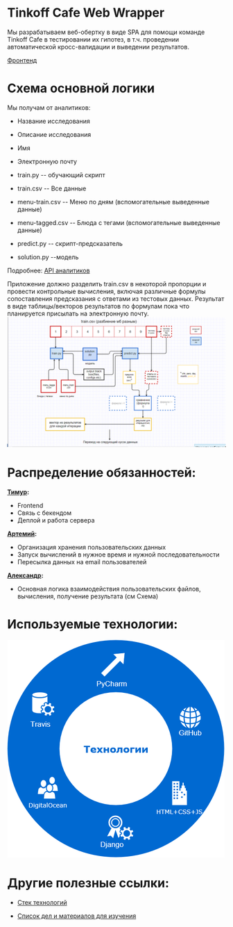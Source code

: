Tinkoff Cafe Web Wrapper
===========


Мы разрабатываем веб-обертку в виде SPA для помощи команде Tinkoff Cafe в тестировании их гипотез, в т.ч. проведении автоматической кросс-валидации и выведении результатов. 

[Фронтенд](https://github.com/python-am-cp/tinkoff_cafe_web_wrapper-front)

   
   Схема основной логики 
   ===============
   Мы получам от аналитиков: 
   + Название исследования
   + Описание исследования
   + Имя
   + Электронную почту
   
   + train.py -- обучающий скрипт
   + train.csv -- Все данные
   + menu-train.csv -- Меню по дням (вспомогательные выведенные данные)
   + menu-tagged.csv -- Блюда с тегами (вспомогательные выведенные данные)
   + predict.py -- скрипт-предсказатель
   + solution.py --модель
   
   Подробнее: [API аналитиков](https://github.com/python-am-cp/tinkoff_cafe/issues/17)
   
   Приложение должно разделить train.csv в некоторой пропорции и провести контрольные вычисления, включая различные формулы  сопоставления предсказания с ответами из тестовых данных. Результат в виде таблицы/векторов результатов по формулам пока что планируется присылать на электронную почту.
   ![](im/схема-обработки.png)
  
   Распределение обязанностей:
   ===========================
   **[Тимур](https://vk.com/subelta):**
   
   + Frontend 
   + Связь с бекендом
   + Деплой и работа сервера
   
   **[Артемий](https://vk.com/temimo):**
   
   + Организация хранения пользовательских данных
   + Запуск вычислений в нужное время и нужной последовательности 
   + Пересылка данных на email пользователей
   
   **[Александр](https://vk.com/papernyuk):**
   
   + Основная логика взаимодействия пользовательских файлов, вычисления, получение результата (см Схема)
   
   
   Используемые технологии:
   ========================
   ![alt text](https://github.com/python-am-cp/tinkoff_cafe_web_wrapper/blob/develop/im/tech.png)

   
   Другие полезные ссылки:
   =======================

+ [Cтек технологий](https://docs.google.com/spreadsheets/d/10_ih1ONghtAGQ29BRwEeNhrGonIFp6qVrk0CyaJH7SM/edit?usp=sharing)

+ [Список дел и материалов для изучения](https://trello.com/b/sYs31Fnj/tinkoff-web) 





